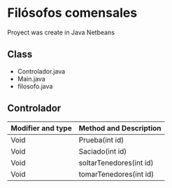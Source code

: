 # Filósofos comensales
Proyect was create in Java Netbeans

## Class

 - Controlador.java
 - Main.java
 - filosofo.java

## Controlador
| Modifier and type | Method and Description |
|--|--|
|  Void|Prueba(int id)  |
|Void|Saciado(int id)|
|Void|soltarTenedores(int id)|
|Void|tomarTenedores(int id)|

